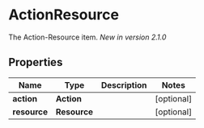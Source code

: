 

# ActionResource

The Action-Resource item.  *New in version 2.1.0* 

## Properties

Name | Type | Description | Notes
------------ | ------------- | ------------- | -------------
**action** | **Action** |  |  [optional]
**resource** | **Resource** |  |  [optional]



